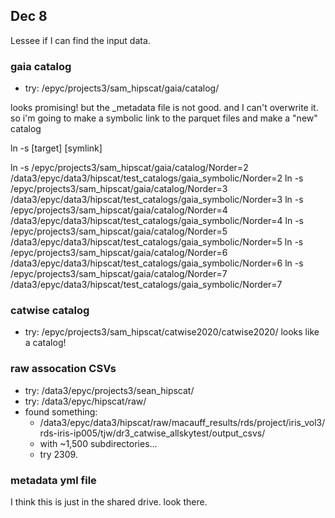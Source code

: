 ## Dec 8

Lessee if I can find the input data.

### gaia catalog
* try: /epyc/projects3/sam_hipscat/gaia/catalog/

looks promising!
but the _metadata file is not good. and I can't overwrite it. 
so i'm going to make a symbolic link to the parquet files and make a "new" catalog

ln -s [target] [symlink]

ln -s /epyc/projects3/sam_hipscat/gaia/catalog/Norder=2 /data3/epyc/data3/hipscat/test_catalogs/gaia_symbolic/Norder=2
ln -s /epyc/projects3/sam_hipscat/gaia/catalog/Norder=3 /data3/epyc/data3/hipscat/test_catalogs/gaia_symbolic/Norder=3
ln -s /epyc/projects3/sam_hipscat/gaia/catalog/Norder=4 /data3/epyc/data3/hipscat/test_catalogs/gaia_symbolic/Norder=4
ln -s /epyc/projects3/sam_hipscat/gaia/catalog/Norder=5 /data3/epyc/data3/hipscat/test_catalogs/gaia_symbolic/Norder=5
ln -s /epyc/projects3/sam_hipscat/gaia/catalog/Norder=6 /data3/epyc/data3/hipscat/test_catalogs/gaia_symbolic/Norder=6
ln -s /epyc/projects3/sam_hipscat/gaia/catalog/Norder=7 /data3/epyc/data3/hipscat/test_catalogs/gaia_symbolic/Norder=7



### catwise catalog

* try: /epyc/projects3/sam_hipscat/catwise2020/catwise2020/
    looks like a catalog!

### raw assocation CSVs

* try: /data3/epyc/projects3/sean_hipscat/
* try: /data3/epyc/hipscat/raw/
* found something:
    * /data3/epyc/data3/hipscat/raw/macauff_results/rds/project/iris_vol3/rds-iris-ip005/tjw/dr3_catwise_allskytest/output_csvs/
    * with ~1,500 subdirectories...
    * try 2309.

### metadata yml file

I think this is just in the shared drive. look there.